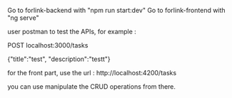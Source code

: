 Go to forlink-backend with "npm run start:dev"
Go to forlink-frontend with "ng serve"

user postman to test the APIs, for example :

POST
localhost:3000/tasks

{"title":"test",
"description":"testt"}

for the front part, use the url :
http://localhost:4200/tasks

you can use manipulate the CRUD operations from there.